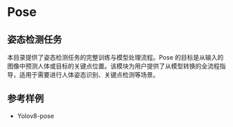 # Pose

## 姿态检测任务
本目录提供了姿态检测任务的完整训练与模型处理流程。Pose 的目标是从输入的图像中预测人体或目标的关键点位置。该模块为用户提供了从模型转换的全流程指导，适用于需要进行人体姿态识别、关键点检测等场景。

## 参考样例
- Yolov8-pose